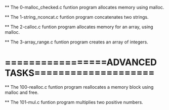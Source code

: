 ** The 0-malloc_checked.c funtion program allocates memory using malloc.

** The 1-string_nconcat.c funtion program concatenates two strings.

** The 2-calloc.c funtion program allocates memory for an array, using malloc.

** The 3-array_range.c funtion program creates an array of integers.

=================ADVANCED TASKS====================
===================================================

** The 100-realloc.c funtion program reallocates a memory block using malloc and free.

** The 101-mul.c funtion program multiplies two positive numbers.

